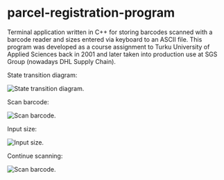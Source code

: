 # parcel-registration-program
Terminal application written in C++ for storing barcodes scanned with a barcode reader and sizes entered via keyboard to an ASCII file. This program was developed as a course assignment to Turku University of Applied Sciences back in 2001 and later taken into production use at SGS Group (nowadays DHL Supply Chain).

State transition diagram:

![State transition diagram.](https://github.com/markarja/mandelbrot/blob/main/images/state-transition-diagram.png)

Scan barcode:

![Scan barcode.](https://github.com/markarja/mandelbrot/blob/main/images/input-barcode.png)

Input size:

![Input size.](https://github.com/markarja/mandelbrot/blob/main/images/input-size.png)

Continue scanning:

![Scan barcode.](https://github.com/markarja/mandelbrot/blob/main/images/continue-scanning.png)
